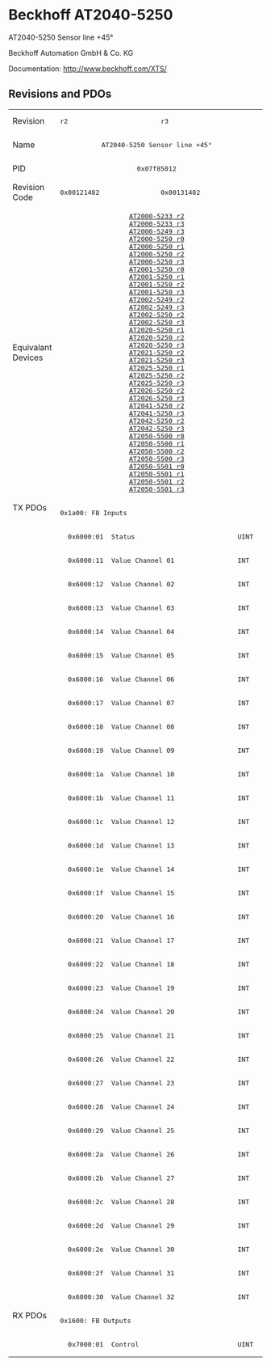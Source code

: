 # Beckhoff AT2040-5250

AT2040-5250 Sensor line +45°

Beckhoff Automation GmbH & Co. KG

Documentation: <a href="http://www.beckhoff.com/XTS/">http://www.beckhoff.com/XTS/</a>

## Revisions and PDOs
<table>
<tr >
<td class="first">Revision</td>
<td ><pre>r2</pre></td>
<td ><pre>r3</pre></td>
</tr>
<tr >
<td class="first">Name</td>
<td  colspan=2 align="center"><pre>AT2040-5250 Sensor line +45°</pre></td>
</tr>
<tr >
<td class="first">PID</td>
<td  colspan=2 align="center"><pre>0x07f85012</pre></td>
</tr>
<tr >
<td class="first">Revision Code</td>
<td ><pre>0x00121482</pre></td>
<td ><pre>0x00131482</pre></td>
</tr>
<tr >
<td class="first">Equivalant Devices</td>
<td  colspan=2 align="center"><pre><a href="AT2000-5233">AT2000-5233 r2</a><br/><a href="AT2000-5233">AT2000-5233 r3</a><br/><a href="AT2000-5249">AT2000-5249 r3</a><br/><a href="AT2000-5250">AT2000-5250 r0</a><br/><a href="AT2000-5250">AT2000-5250 r1</a><br/><a href="AT2000-5250">AT2000-5250 r2</a><br/><a href="AT2000-5250">AT2000-5250 r3</a><br/><a href="AT2001-5250">AT2001-5250 r0</a><br/><a href="AT2001-5250">AT2001-5250 r1</a><br/><a href="AT2001-5250">AT2001-5250 r2</a><br/><a href="AT2001-5250">AT2001-5250 r3</a><br/><a href="AT2002-5249">AT2002-5249 r2</a><br/><a href="AT2002-5249">AT2002-5249 r3</a><br/><a href="AT2002-5250">AT2002-5250 r2</a><br/><a href="AT2002-5250">AT2002-5250 r3</a><br/><a href="AT2020-5250">AT2020-5250 r1</a><br/><a href="AT2020-5250">AT2020-5250 r2</a><br/><a href="AT2020-5250">AT2020-5250 r3</a><br/><a href="AT2021-5250">AT2021-5250 r2</a><br/><a href="AT2021-5250">AT2021-5250 r3</a><br/><a href="AT2025-5250">AT2025-5250 r1</a><br/><a href="AT2025-5250">AT2025-5250 r2</a><br/><a href="AT2025-5250">AT2025-5250 r3</a><br/><a href="AT2026-5250">AT2026-5250 r2</a><br/><a href="AT2026-5250">AT2026-5250 r3</a><br/><a href="AT2041-5250">AT2041-5250 r2</a><br/><a href="AT2041-5250">AT2041-5250 r3</a><br/><a href="AT2042-5250">AT2042-5250 r2</a><br/><a href="AT2042-5250">AT2042-5250 r3</a><br/><a href="AT2050-5500">AT2050-5500 r0</a><br/><a href="AT2050-5500">AT2050-5500 r1</a><br/><a href="AT2050-5500">AT2050-5500 r2</a><br/><a href="AT2050-5500">AT2050-5500 r3</a><br/><a href="AT2050-5501">AT2050-5501 r0</a><br/><a href="AT2050-5501">AT2050-5501 r1</a><br/><a href="AT2050-5501">AT2050-5501 r2</a><br/><a href="AT2050-5501">AT2050-5501 r3</a></pre></td>
</tr>
<tr class="txpdo pdosection">
<td class="first" rowspan=34 valign=top>TX PDOs</td>
<td colspan=2 align="left"><pre>0x1a00: FB Inputs</pre></td>
<td></td>
</tr>
<tr class="txpdo">
<td  colspan=2 align="left"><pre>  0x6000:01  Status                          UINT</pre></td>
</tr>
<tr class="txpdo">
<td  colspan=2 align="left"><pre>  0x6000:11  Value Channel 01                INT</pre></td>
</tr>
<tr class="txpdo">
<td  colspan=2 align="left"><pre>  0x6000:12  Value Channel 02                INT</pre></td>
</tr>
<tr class="txpdo">
<td  colspan=2 align="left"><pre>  0x6000:13  Value Channel 03                INT</pre></td>
</tr>
<tr class="txpdo">
<td  colspan=2 align="left"><pre>  0x6000:14  Value Channel 04                INT</pre></td>
</tr>
<tr class="txpdo">
<td  colspan=2 align="left"><pre>  0x6000:15  Value Channel 05                INT</pre></td>
</tr>
<tr class="txpdo">
<td  colspan=2 align="left"><pre>  0x6000:16  Value Channel 06                INT</pre></td>
</tr>
<tr class="txpdo">
<td  colspan=2 align="left"><pre>  0x6000:17  Value Channel 07                INT</pre></td>
</tr>
<tr class="txpdo">
<td  colspan=2 align="left"><pre>  0x6000:18  Value Channel 08                INT</pre></td>
</tr>
<tr class="txpdo">
<td  colspan=2 align="left"><pre>  0x6000:19  Value Channel 09                INT</pre></td>
</tr>
<tr class="txpdo">
<td  colspan=2 align="left"><pre>  0x6000:1a  Value Channel 10                INT</pre></td>
</tr>
<tr class="txpdo">
<td  colspan=2 align="left"><pre>  0x6000:1b  Value Channel 11                INT</pre></td>
</tr>
<tr class="txpdo">
<td  colspan=2 align="left"><pre>  0x6000:1c  Value Channel 12                INT</pre></td>
</tr>
<tr class="txpdo">
<td  colspan=2 align="left"><pre>  0x6000:1d  Value Channel 13                INT</pre></td>
</tr>
<tr class="txpdo">
<td  colspan=2 align="left"><pre>  0x6000:1e  Value Channel 14                INT</pre></td>
</tr>
<tr class="txpdo">
<td  colspan=2 align="left"><pre>  0x6000:1f  Value Channel 15                INT</pre></td>
</tr>
<tr class="txpdo">
<td  colspan=2 align="left"><pre>  0x6000:20  Value Channel 16                INT</pre></td>
</tr>
<tr class="txpdo">
<td  colspan=2 align="left"><pre>  0x6000:21  Value Channel 17                INT</pre></td>
</tr>
<tr class="txpdo">
<td  colspan=2 align="left"><pre>  0x6000:22  Value Channel 18                INT</pre></td>
</tr>
<tr class="txpdo">
<td  colspan=2 align="left"><pre>  0x6000:23  Value Channel 19                INT</pre></td>
</tr>
<tr class="txpdo">
<td  colspan=2 align="left"><pre>  0x6000:24  Value Channel 20                INT</pre></td>
</tr>
<tr class="txpdo">
<td  colspan=2 align="left"><pre>  0x6000:25  Value Channel 21                INT</pre></td>
</tr>
<tr class="txpdo">
<td  colspan=2 align="left"><pre>  0x6000:26  Value Channel 22                INT</pre></td>
</tr>
<tr class="txpdo">
<td  colspan=2 align="left"><pre>  0x6000:27  Value Channel 23                INT</pre></td>
</tr>
<tr class="txpdo">
<td  colspan=2 align="left"><pre>  0x6000:28  Value Channel 24                INT</pre></td>
</tr>
<tr class="txpdo">
<td  colspan=2 align="left"><pre>  0x6000:29  Value Channel 25                INT</pre></td>
</tr>
<tr class="txpdo">
<td  colspan=2 align="left"><pre>  0x6000:2a  Value Channel 26                INT</pre></td>
</tr>
<tr class="txpdo">
<td  colspan=2 align="left"><pre>  0x6000:2b  Value Channel 27                INT</pre></td>
</tr>
<tr class="txpdo">
<td  colspan=2 align="left"><pre>  0x6000:2c  Value Channel 28                INT</pre></td>
</tr>
<tr class="txpdo">
<td  colspan=2 align="left"><pre>  0x6000:2d  Value Channel 29                INT</pre></td>
</tr>
<tr class="txpdo">
<td  colspan=2 align="left"><pre>  0x6000:2e  Value Channel 30                INT</pre></td>
</tr>
<tr class="txpdo">
<td  colspan=2 align="left"><pre>  0x6000:2f  Value Channel 31                INT</pre></td>
</tr>
<tr class="txpdo">
<td  colspan=2 align="left"><pre>  0x6000:30  Value Channel 32                INT</pre></td>
</tr>
<tr class="rxpdo pdosection">
<td class="first" rowspan=2 valign=top>RX PDOs</td>
<td colspan=2 align="left"><pre>0x1600: FB Outputs</pre></td>
<td></td>
</tr>
<tr class="rxpdo">
<td  colspan=2 align="left"><pre>  0x7000:01  Control                         UINT</pre></td>
</tr>
</table>
